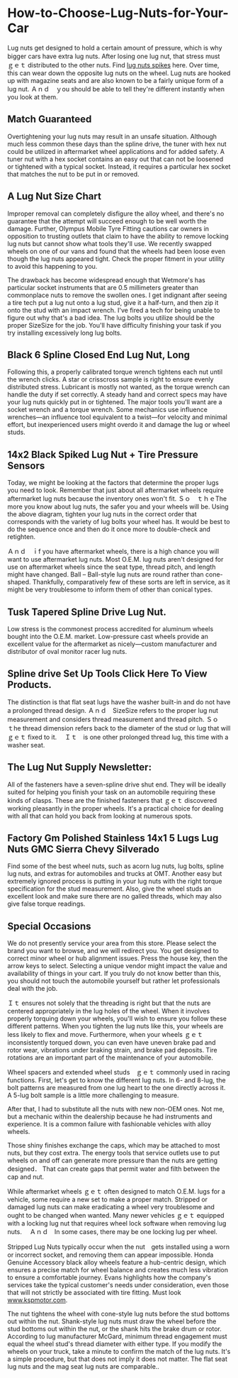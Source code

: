 # How-to-Choose-Lug-Nuts-for-Your-Car
Lug nuts get designed to hold a certain amount of pressure, which is why bigger cars have extra lug nuts. After losing one lug nut, that stress must　ｇｅｔ distributed to the other nuts. Find <a href="https://www.kspmotor.com/collections/lug-nuts">lug nuts spikes</a> here. Over time, this can wear down the opposite lug nuts on the wheel. Lug nuts are hooked up with magazine seats and are also known to be a fairly unique form of a lug nut. Ａｎｄ　ｙou should be able to tell they're different instantly when you look at them.
<h2><strong><b>Match Guaranteed</b></strong></h2>
Overtightening your lug nuts may result in an unsafe situation. Although much less common these days than the spline drive, the tuner with hex nut could be utilized in aftermarket wheel applications and for added safety. A tuner nut with a hex socket contains an easy out that can not be loosened or tightened with a typical socket. Instead, it requires a particular hex socket that matches the nut to be put in or removed.
<h2><strong><b>A Lug Nut Size Chart</b></strong></h2>
Improper removal can completely disfigure the alloy wheel, and there's no guarantee that the attempt will succeed enough to be well worth the damage. Further, Olympus Mobile Tyre Fitting cautions car owners in opposition to trusting outlets that claim to have the ability to remove locking lug nuts but cannot show what tools they'll use. We recently swapped wheels on one of our vans and found that the wheels had been loose even though the lug nuts appeared tight. Check the proper fitment in your utility to avoid this happening to you.

The drawback has become widespread enough that Wetmore's has particular socket instruments that are 0.5 millimeters greater than commonplace nuts to remove the swollen ones. I get indignant after seeing a tire tech put a lug nut onto a lug stud, give it a half-turn, and then zip it onto the stud with an impact wrench. I've fired a tech for being unable to figure out why that's a bad idea. The lug bolts you utilize should be the proper SizeSize for the job. You'll have difficulty finishing your task if you try installing excessively long lug bolts.
<h2><strong><b>Black 6 Spline Closed End Lug Nut, Long</b></strong></h2>
Following this, a properly calibrated torque wrench tightens each nut until the wrench clicks. A star or crisscross sample is right to ensure evenly distributed stress. Lubricant is mostly not wanted, as the torque wrench can handle the duty if set correctly. A steady hand and correct specs may have your lug nuts quickly put in or tightened. The major tools you'll want are a socket wrench and a torque wrench. Some mechanics use influence wrenches—an influence tool equivalent to a twist—for velocity and minimal effort, but inexperienced users might overdo it and damage the lug or wheel studs.
<h2><strong><b>14x2 Black Spiked Lug Nut + Tire Pressure Sensors</b></strong></h2>
Today, we might be looking at the factors that determine the proper lugs you need to look. Remember that just about all aftermarket wheels require aftermarket lug nuts because the inventory ones won't fit. Ｓｏ　ｔｈｅThe more you know about lug nuts, the safer you and your wheels will be. Using the above diagram, tighten your lug nuts in the correct order that corresponds with the variety of lug bolts your wheel has. It would be best to do the sequence once and then do it once more to double-check and retighten.

Ａｎｄ　ｉf you have aftermarket wheels, there is a high chance you will want to use aftermarket lug nuts. Most O.E.M. lug nuts aren't designed for use on aftermarket wheels since the seat type, thread pitch, and length might have changed. Ball – Ball-style lug nuts are round rather than cone-shaped. Thankfully, comparatively few of these sorts are left in service, as it might be very troublesome to inform them of other than conical types.
<h2><strong><b>Tusk Tapered Spline Drive Lug Nut.</b></strong></h2>
Low stress is the commonest process accredited for aluminum wheels bought into the O.E.M. market. Low-pressure cast wheels provide an excellent value for the aftermarket as nicely—custom manufacturer and distributor of oval monitor racer lug nuts.
<h2><strong><b>Spline drive Set Up Tools Click Here To View Products.</b></strong></h2>
The distinction is that flat seat lugs have the washer built-in and do not have a prolonged thread design. Ａｎｄ　SizeSize refers to the proper lug nut measurement and considers thread measurement and thread pitch. Ｓｏ　ｔhe thread dimension refers back to the diameter of the stud or lug that will ｇｅｔ fixed to it. 　Ｉｔ　is one other prolonged thread lug, this time with a washer seat.
<h2><strong><b>The Lug Nut Supply Newsletter:</b></strong></h2>
All of the fasteners have a seven-spline drive shut end. They will be ideally suited for helping you finish your task on an automobile requiring these kinds of clasps. These are the finished fasteners that ｇｅｔ discovered working pleasantly in the proper wheels. It's a practical choice for dealing with all that can hold you back from looking at numerous spots.
<h2><strong><b>Factory Gm Polished Stainless 14x1 5 Lugs Lug Nuts GMC Sierra Chevy Silverado</b></strong></h2>
Find some of the best wheel nuts, such as acorn lug nuts, lug bolts, spline lug nuts, and extras for automobiles and trucks at OMT. Another easy but extremely ignored process is putting in your lug nuts with the right torque specification for the stud measurement. Also, give the wheel studs an excellent look and make sure there are no galled threads, which may also give false torque readings.
<h2><strong><b>Special Occasions</b></strong></h2>
We do not presently service your area from this store. Please select the brand you want to browse, and we will redirect you. You get designed to correct minor wheel or hub alignment issues. Press the house key, then the arrow keys to select. Selecting a unique vendor might impact the value and availability of things in your cart. If you truly do not know better than this, you should not touch the automobile yourself but rather let professionals deal with the job.

Ｉｔ ensures not solely that the threading is right but that the nuts are centered appropriately in the lug holes of the wheel. When it involves properly torquing down your wheels, you'll wish to ensure you follow these different patterns. When you tighten the lug nuts like this, your wheels are less likely to flex and move. Furthermore, when your wheels ｇｅｔ inconsistently torqued down, you can even have uneven brake pad and rotor wear, vibrations under braking strain, and brake pad deposits. Tire rotations are an important part of the maintenance of your automobile.

Wheel spacers and extended wheel studs　ｇｅｔ commonly used in racing functions. First, let's get to know the different lug nuts. In 6- and 8-lug, the bolt patterns are measured from one lug heart to the one directly across it. A 5-lug bolt sample is a little more challenging to measure.

After that, I had to substitute all the nuts with new non-OEM ones. Not me, but a mechanic within the dealership because he had instruments and experience. It is a common failure with fashionable vehicles with alloy wheels.

Those shiny finishes exchange the caps, which may be attached to most nuts, but they cost extra. The energy tools that service outlets use to put wheels on and off can generate more pressure than the nuts are getting designed． That can create gaps that permit water and filth between the cap and nut.

While aftermarket wheels ｇｅｔ often designed to match O.E.M. lugs for a vehicle, some require a new set to make a proper match. Stripped or damaged lug nuts can make eradicating a wheel very troublesome and ought to be changed when wanted. Many newer vehicles ｇｅｔ equipped with a locking lug nut that requires wheel lock software when removing lug nuts. 　Ａｎｄ　In some cases, there may be one locking lug per wheel.

Stripped Lug Nuts typically occur when the nut　gets installed using a worn or incorrect socket, and removing them can appear impossible. Honda Genuine Accessory black alloy wheels feature a hub-centric design, which ensures a precise match for wheel balance and creates much less vibration to ensure a comfortable journey. Evans highlights how the company's services take the typical customer's needs under consideration, even those that will not strictly be associated with tire fitting. Must look <a href="https://www.kspmotor.com/">www.kspmotor.com</a>.

The nut tightens the wheel with cone-style lug nuts before the stud bottoms out within the nut. Shank-style lug nuts must draw the wheel before the stud bottoms out within the nut, or the shank hits the brake drum or rotor. According to lug manufacturer McGard, minimum thread engagement must equal the wheel stud's thread diameter with either type. If you modify the wheels on your truck, take a minute to confirm the match of the lug nuts. It's a simple procedure, but that does not imply it does not matter. The flat seat lug nuts and the mag seat lug nuts are comparable..
